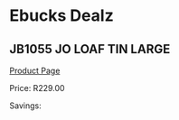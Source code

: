 
# Ebucks Dealz
## JB1055 JO LOAF TIN LARGE
[Product Page](https://www.ebucks.com/web/shop/productSelected.do?prodId=282370786&catId=1158500560)

Price: R229.00

Savings: 


	